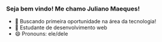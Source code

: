 ### Seja bem vindo! Me chamo Juliano Maeques!

- 🔭 Buscando primeira oportunidade na área da tecnologia!
- 🌱 Estudante de desenvolvimento web 
- 😄 Pronouns: ele/dele


